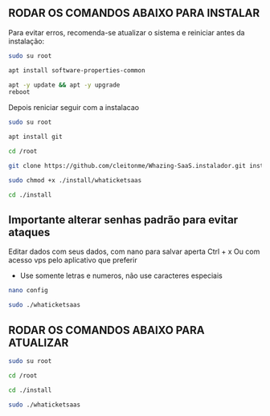
## RODAR OS COMANDOS ABAIXO PARA INSTALAR

Para evitar erros, recomenda-se atualizar o sistema e reiniciar antes da instalação:

```bash
sudo su root
```

```bash
apt install software-properties-common
```

```bash
apt -y update && apt -y upgrade
reboot
```
 
Depois reniciar seguir com a instalacao
```bash
sudo su root
```
```bash
apt install git
```
```bash
cd /root
```
```bash
git clone https://github.com/cleitonme/Whazing-SaaS.instalador.git install
```
```bash
sudo chmod +x ./install/whaticketsaas
```
```bash
cd ./install
```

## Importante alterar senhas padrão para evitar ataques

Editar dados com seus dados, com nano para salvar aperta Ctrl + x
Ou com acesso vps pelo aplicativo que preferir

- Use somente letras e numeros, não use caracteres especiais

```bash
nano config
```

```bash
sudo ./whaticketsaas
```

## RODAR OS COMANDOS ABAIXO PARA ATUALIZAR
```bash
sudo su root
```
```bash
cd /root
```
```bash
cd ./install
```
```bash
sudo ./whaticketsaas
```